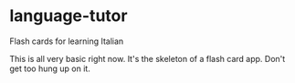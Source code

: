 # language-tutor
Flash cards for learning Italian

This is all very basic right now. It's the skeleton of a flash card app. Don't get too hung up on it.
